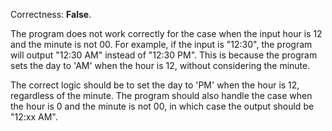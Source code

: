 Correctness: **False**.

The program does not work correctly for the case when the input hour is 12 and the minute is not 00. For example, if the input is "12:30", the program will output "12:30 AM" instead of "12:30 PM". This is because the program sets the day to 'AM' when the hour is 12, without considering the minute.

The correct logic should be to set the day to 'PM' when the hour is 12, regardless of the minute. The program should also handle the case when the hour is 0 and the minute is not 00, in which case the output should be "12:xx AM".